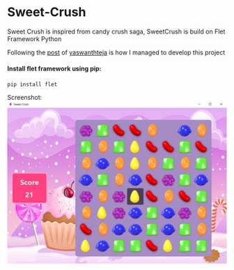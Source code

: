 # Sweet-Crush
Sweet Crush is inspired from candy crush saga, SweetCrush is build on Flet Framework Python

Following the [post](https://dev.to/yaswanthteja/candycrush-game-using-html-css-javascript-11pp) of [yaswanthteja](https://dev.to/yaswanthteja) is how I managed to develop this project  

#### Install flet framework using pip:

<code>pip install flet</code>

Screenshot:
![Screenshot](Screenshot.png)
